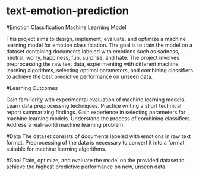 # text-emotion-prediction
#Emotion Classification Machine Learning Model

This project aims to design, implement, evaluate, and optimize a machine learning model for emotion classification. The goal is to train the model on a dataset containing documents labeled with emotions such as sadness, neutral, worry, happiness, fun, surprise, and hate. The project involves preprocessing the raw text data, experimenting with different machine learning algorithms, selecting optimal parameters, and combining classifiers to achieve the best predictive performance on unseen data.

#Learning Outcomes

Gain familiarity with experimental evaluation of machine learning models.
Learn data preprocessing techniques.
Practice writing a short technical report summarizing findings.
Gain experience in selecting parameters for machine learning models.
Understand the process of combining classifiers.
Address a real-world machine learning problem.


#Data
The dataset consists of documents labeled with emotions in raw text format. Preprocessing of the data is necessary to convert it into a format suitable for machine learning algorithms.

#Goal
Train, optimize, and evaluate the model on the provided dataset to achieve the highest predictive performance on new, unseen data.

